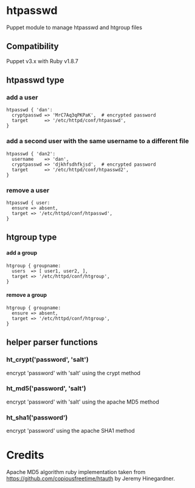 # htpasswd
Puppet module to manage htpasswd and htgroup files

## Compatibility
Puppet v3.x with Ruby v1.8.7

## htpasswd type

### add a user

    htpasswd { 'dan':
      cryptpasswd => 'MrC7Aq3qPKPaK',  # encrypted password
      target      => '/etc/httpd/conf/htpasswd',
    }

### add a second user with the same username to a different file

    htpasswd { 'dan2':
      username    => 'dan',
      cryptpasswd => 'djkhfsdhfkjsd',  # encrypted password
      target      => '/etc/httpd/conf/htpasswd2',
    }

### remove a user

    htpasswd { user:
      ensure => absent,
      target => '/etc/httpd/conf/htpasswd',
    }

## htgroup type

#### add a group

    htgroup { groupname:
      users  => [ user1, user2, ],
      target => '/etc/httpd/conf/htgroup',
    }

#### remove a group

    htgroup { groupname:
      ensure => absent,
      target => '/etc/httpd/conf/htgroup',
    }

## helper parser functions

### ht_crypt('password', 'salt')
encrypt 'password' with 'salt' using the crypt method

### ht_md5('password', 'salt')
encrypt 'password' with 'salt' using the apache MD5 method

### ht_sha1('password')
encrypt 'password' using the apache SHA1 method

# Credits
Apache MD5 algorithm ruby implementation taken from https://github.com/copiousfreetime/htauth by Jeremy Hinegardner.
